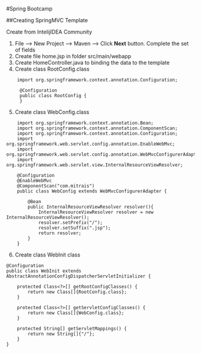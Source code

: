 
#Spring Bootcamp

##Creating SpringMVC Template

Create from IntelijIDEA Community
1. File --> New Project --> Maven --> Click **Next** button.
   Complete the set of fields
2. Create file home.jsp in folder src/main/webapp
3. Create HomeController.java to binding the data to the template
4. Create class RootConfig.class

```
    import org.springframework.context.annotation.Configuration;

     @Configuration
     public class RootConfig {
     }

```
5. Create class WebConfig.class

```
    import org.springframework.context.annotation.Bean;
    import org.springframework.context.annotation.ComponentScan;
    import org.springframework.context.annotation.Configuration;
    import org.springframework.web.servlet.config.annotation.EnableWebMvc;
    import org.springframework.web.servlet.config.annotation.WebMvcConfigurerAdapter;
    import org.springframework.web.servlet.view.InternalResourceViewResolver;

    @Configuration
    @EnableWebMvc
    @ComponentScan("com.mitrais")
    public class WebConfig extends WebMvcConfigurerAdapter {

        @Bean
        public InternalResourceViewResolver resolver(){
            InternalResourceViewResolver resolver = new InternalResourceViewResolver();
            resolver.setPrefix("/");
            resolver.setSuffix(".jsp");
            return resolver;
        }
    }
```
6. Create class WebInit class
```
@Configuration
public class WebInit extends AbstractAnnotationConfigDispatcherServletInitializer {

    protected Class<?>[] getRootConfigClasses() {
        return new Class[]{RootConfig.class};
    }

    protected Class<?>[] getServletConfigClasses() {
        return new Class[]{WebConfig.class};
    }

    protected String[] getServletMappings() {
        return new String[]{"/"};
    }
}

```